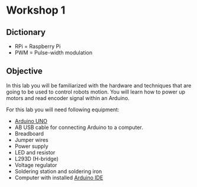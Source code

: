 # Workshop 1

## Dictionary
* RPi = Raspberry Pi
* PWM = Pulse-width modulation

## Objective

In this lab you will be familiarized with the hardware and techniques that are going to be used to control robots motion. You will learn how to power up motors and read encoder signal within an Arduino.

For this lab you will need following equipment:
* [Arduino UNO](https://www.arduino.cc/en/Main/ArduinoBoardUno)
* AB USB cable for connecting Arduino to a computer.
* Breadboard
* Jumper wires
* Power supply
* LED and resistor
* L293D (H-bridge)
* Voltage regulator
* Soldering station and soldering iron
* Computer with installed [Arduino IDE](https://www.arduino.cc/en/Main/Software)

